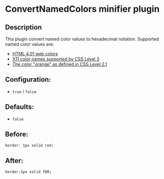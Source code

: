 # ConvertNamedColors minifier plugin #

## Description ##
This plugin convert named color values to hexadecimal notation. Supported named color values are:

  * [HTML 4.01 web colors](http://www.w3.org/TR/REC-html40/types.html#h-6.5)
  * [X11 color names supported by CSS Level 3](http://en.wikipedia.org/wiki/X11_color_names)
  * [The color "orange" as defined in CSS Level 2.1](http://www.w3.org/TR/2003/WD-CSS21-20030915/syndata.html#color-units)

## Configuration: ##
  * `true` / `false`

## Defaults: ##
  * `false`

## Before: ##
```
border: 1px solid red;
```

## After: ##
```
border:1px solid f00;
```